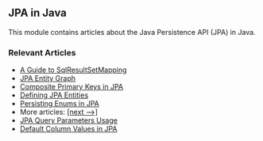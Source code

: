 ## JPA in Java

This module contains articles about the Java Persistence API (JPA) in Java.

### Relevant Articles

- [A Guide to SqlResultSetMapping](https://www.baeldung.com/jpa-sql-resultset-mapping)
- [JPA Entity Graph](https://www.baeldung.com/jpa-entity-graph)
- [Composite Primary Keys in JPA](https://www.baeldung.com/jpa-composite-primary-keys)
- [Defining JPA Entities](https://www.baeldung.com/jpa-entities)
- [Persisting Enums in JPA](https://www.baeldung.com/jpa-persisting-enums-in-jpa)
- More articles: [[next -->]](/persistence-modules/java-jpa-2)
- [JPA Query Parameters Usage](https://www.baeldung.com/jpa-query-parameters)
- [Default Column Values in JPA](https://www.baeldung.com/jpa-default-column-values)
